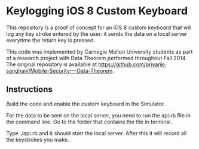 Keylogging iOS 8 Custom Keyboard
================================

This repository is a proof of concept for an iOS 8 custom keyboard that will log any key stroke entered by the user: it sends the data on a local server everytime the return key is pressed.

This code was implemented by Carnegie Mellon University students as part of a research project with Data Theorem performed throughout Fall 2014. The original repository is available at https://github.com/priyank-sanghavi/Mobile-Security---Data-Theorem.


Instructions
------------

Build the code and enable the custom keyboard in the Simulator.

For the data to be sent on the local server, you need to run the api.rb file in the command line.
Go to the folder that contains the file in terminal.

Type ./api.rb and it should start the local server. After this it will record all the keystrokes you make.

